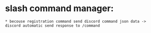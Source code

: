 # slash command manager:
    * becouse registration command send discord command json data -> discord automatic send response to /command